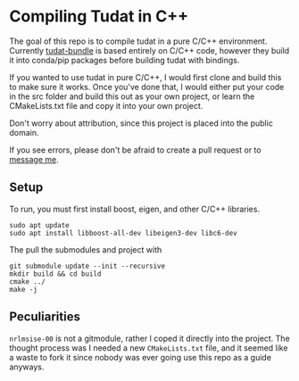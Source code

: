 # Compiling Tudat in C++

The goal of this repo is to compile tudat in a pure C/C++ environment. Currently [tudat-bundle]() is based entirely on C/C++ code, however they build it into conda/pip packages before building tudat with bindings. 

If you wanted to use tudat in pure C/C++, I would first clone and build this to make sure it works. Once you've done that, I would either put your code in the src folder and build this out as your own project, or learn the CMakeLists.txt file and copy it into your own project.

Don't worry about attribution, since this project is placed into the public domain.

If you see errors, please don't be afraid to create a pull request or to [message me](https://thomashansen.xyz/).

## Setup

To run, you must first install boost, eigen, and other C/C++ libraries.

```
sudo apt update
sudo apt install libboost-all-dev libeigen3-dev libc6-dev
```

The pull the submodules and project with 

```
git submodule update --init --recursive
mkdir build && cd build
cmake ../
make -j
```

## Peculiarities

`nrlmsise-00` is not a gitmodule, rather I coped it directly into the project. The thought process was I needed a new `CMakeLists.txt` file, and it seemed like a waste to fork it since nobody was ever going use this repo as a guide anyways. 